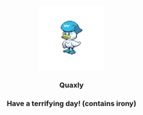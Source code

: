 <p align="center">
    <img src="https://raw.githubusercontent.com/PokeAPI/sprites/master/sprites/pokemon/912.png" width="150" height="150">
</p>
<h3 align="center"> <b>Quaxly</b></h3>
<h3 align="center">Have a terrifying day! (contains irony)</h3>
